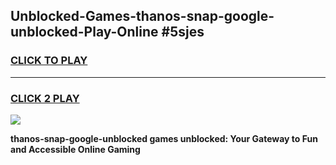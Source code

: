 
## Unblocked-Games-thanos-snap-google-unblocked-Play-Online #5sjes
<h3>
<a href="https://news.freeplayer.one?title=thanos-snap-google-unblocked&ref=3">CLICK TO PLAY</a></h3>
<hr>

<h3>
<a href="https://news.freeplayer.one?title=thanos-snap-google-unblocked&ref=3">CLICK 2 PLAY</a>
  
</h3>

<a href="https://news.freeplayer.one?title=thanos-snap-google-unblocked&ref=3"><img src="https://clearcache.store/games.png"></a>


**thanos-snap-google-unblocked games unblocked: Your Gateway to Fun and Accessible Online Gaming**
